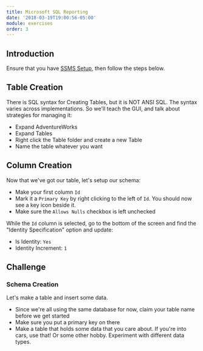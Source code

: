 ```yaml
---
title: Microsoft SQL Reporting
date: '2018-03-19T19:00:56-05:00'
module: exercises
order: 3
---
```


## Introduction

Ensure that you have [SSMS Setup](/sql/system), then follow the steps below.

## Table Creation

There is SQL syntax for Creating Tables, but it is NOT ANSI SQL. The syntax varies across implementations. So we'll teach the GUI, and talk about strategies for managing it:

* Expand AdventureWorks
* Expand Tables
* Right click the Table folder and create a new Table
* Name the table whatever you want

## Column Creation

Now that we've got our table, let's setup our schema:

* Make your first column `Id`
* Mark it a `Primary Key` by right clicking to the left of `Id`. You should now see a key icon beside it.
* Make sure the `Allows Nulls` checkbox is left unchecked

While the `Id` column is selected, go to the bottom of the screen and find the "Identity Specification" option and update:

* Is Identity: `Yes`
* Identity Increment: `1`

## Challenge

### Schema Creation

Let's make a table and insert some data.

* Since we're all using the same database for now, claim your table name before we get started
* Make sure you put a primary key on there
* Make a table that holds some data that you care about. If you're into cars, use that! Or some other hobby. Experiment with different data types.
